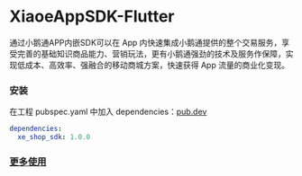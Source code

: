 # XiaoeAppSDK-Flutter
通过小鹅通APP内嵌SDK可以在 App 内快速集成小鹅通提供的整个交易服务，享受完善的基础知识商品能力、营销玩法，更有小鹅通强劲的技术及服务作保障，实现低成本、高效率、强融合的移动商城方案，快速获得 App 流量的商业化变现。

### 安装

在工程 pubspec.yaml 中加入 dependencies：[pub.dev](https://pub.dev/packages/xe_shop_sdk#-installing-tab- "pub.dev")

```yaml
dependencies:
  xe_shop_sdk: 1.0.0
```
### [更多使用](https://github.com/xiaoeteam/XiaoeAppSDK-Flutter/wiki "更多使用")



